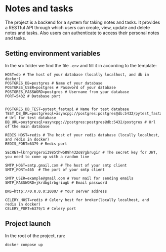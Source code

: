# Notes and tasks

The project is a backend for a system for taking notes and tasks. It provides a RESTful API through which users can create, view, update and delete notes and tasks. Also users can authenticate to access their personal notes and tasks.

## Setting environment variables

In the src folder we find the file  `.env` and fill it in according to the template:

    HOST=db # The host of your database (locally localhost, and db in docker)
    POSTGRES_DB=postgres # Name of your database
    POSTGRES_USER=postgres # Password of your database
    POSTGRES_PASSWORD=postgres # Username from your database
    PORT=5432 # Database port


    POSTGRES_DB_TEST=pytest_fastapi # Name for test database
    TEST_DB_URL=postgresql+asyncpg://postgres:postgres@db:5432/pytest_fastapi # Url for test database
    DB_URL=postgresql+asyncpg://postgres:postgres@db:5432/postgres # Url of the main database

    REDIS_HOST=redis # The host of your redis database (locally localhost, and redis in docker)
    REDIS_PORT=6379 # Redis port

    SECRET=lkrngrngeroi3985thw589h432o87gbrugir # The secret key for JWT, you need to come up with a random line

    SMTP_HOST=smtp.gmail.com # The host of your smtp client
    SMTP_PORT=465  # The port of your smtp client

    SMTP_USER=example@gmail.com # Your mail for sending emails
    SMTP_PASSWORD=jkrdbglrbgriugb # Email password

    DNS=http://0.0.0.0:2000/ # Your server address

    CELERY_HOST=redis # Celery host for broker(locally localhost, and redis in docker)
    CELERY_PORT=6379/1 # Celery port

## Project launch

In the root of the project, run:

    docker compose up
